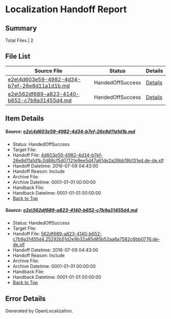 # <a name='report-top'></a> Localization Handoff Report

## Summary
 Total Files | 2

## File List
 Source File | Status | Details 
 ----------- | ------ | ------- 
 [e2e\4d603e59-4982-4d34-b7ef-26e8d11a1d1b.md](https://github.com/OpenLocalizationTestOrg/oltest/blob/6b100d1561655551162195bae7ab6a69e1e82ca2/e2e/4d603e59-4982-4d34-b7ef-26e8d11a1d1b.md) | HandedOffSuccess | [Details](#9d3a256f37c99486cffdcd8272e870d0e5cc0aa51)
 [e2e\562df689-a823-4140-b652-c7b9a31455d4.md](https://github.com/OpenLocalizationTestOrg/oltest/blob/6b100d1561655551162195bae7ab6a69e1e82ca2/e2e/562df689-a823-4140-b652-c7b9a31455d4.md) | HandedOffSuccess | [Details](#39a113067e14565314a454bb7b918e975b67d89c2)

## Item Details
##### <a name='9d3a256f37c99486cffdcd8272e870d0e5cc0aa51'></a> Source: [e2e\4d603e59-4982-4d34-b7ef-26e8d11a1d1b.md](https://github.com/OpenLocalizationTestOrg/oltest/blob/6b100d1561655551162195bae7ab6a69e1e82ca2/e2e/4d603e59-4982-4d34-b7ef-26e8d11a1d1b.md)
* Status: HandedOffSuccess
* Target File: 
* Handoff File: [4d603e59-4982-4d34-b7ef-26e8d11a1d1b.0d88cf5d07121e9ee5d47a61de2a26bb19b131ed.de-de.xlf](https://github.com/OpenLocalizationTestOrg/olhandoff-e2e/blob/278c482e4c2d2e402a950f36dd14fab6156d658f/ol-handoff/OpenLocalizationTestOrg/oltest-dede-fly/ci/ht/4d603e59-4982-4d34-b7ef-26e8d11a1d1b.0d88cf5d07121e9ee5d47a61de2a26bb19b131ed.de-de.xlf)
* Handoff Datetime: 2016-07-09 04:43:00
* Handoff Reason: Include
* Archive File: 
* Archive Datetime: 0001-01-01 00:00:00
* Handback File: 
* Handback Datetime: 0001-01-01 00:00:00
* [Back to Top](#report-top)

##### <a name='39a113067e14565314a454bb7b918e975b67d89c2'></a> Source: [e2e\562df689-a823-4140-b652-c7b9a31455d4.md](https://github.com/OpenLocalizationTestOrg/oltest/blob/6b100d1561655551162195bae7ab6a69e1e82ca2/e2e/562df689-a823-4140-b652-c7b9a31455d4.md)
* Status: HandedOffSuccess
* Target File: 
* Handoff File: [562df689-a823-4140-b652-c7b9a31455d4.25292b51d2e9b32a85d85b52aa6a7582c6bb0776.de-de.xlf](https://github.com/OpenLocalizationTestOrg/olhandoff-e2e/blob/278c482e4c2d2e402a950f36dd14fab6156d658f/ol-handoff/OpenLocalizationTestOrg/oltest-dede-fly/ci/ht/562df689-a823-4140-b652-c7b9a31455d4.25292b51d2e9b32a85d85b52aa6a7582c6bb0776.de-de.xlf)
* Handoff Datetime: 2016-07-09 04:43:00
* Handoff Reason: Include
* Archive File: 
* Archive Datetime: 0001-01-01 00:00:00
* Handback File: 
* Handback Datetime: 0001-01-01 00:00:00
* [Back to Top](#report-top)


## Error Details

Generated by OpenLocalization.
